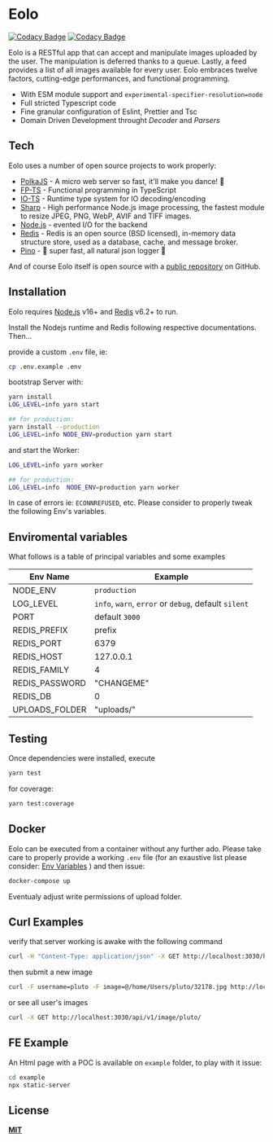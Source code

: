 # Eolo
[![Codacy Badge](https://app.codacy.com/project/badge/Grade/33b2fa9196944d38a9fcbc74455895aa)](https://www.codacy.com/gh/nidble/eolo/dashboard?utm_source=github.com&amp;utm_medium=referral&amp;utm_content=nidble/eolo&amp;utm_campaign=Badge_Grade)
[![Codacy Badge](https://app.codacy.com/project/badge/Coverage/33b2fa9196944d38a9fcbc74455895aa)](https://www.codacy.com/gh/nidble/eolo/dashboard?utm_source=github.com&utm_medium=referral&utm_content=nidble/eolo&utm_campaign=Badge_Coverage)

Eolo is a RESTful app that can accept and manipulate images uploaded by the user. The manipulation is deferred thanks to a queue. Lastly, a feed provides a list of all images available for every user. Eolo embraces twelve factors, cutting-edge performances, and functional programming.

- With ESM module support and `experimental-specifier-resolution=node`
- Full stricted Typescript code
- Fine granular configuration of Eslint, Prettier and Tsc
- Domain Driven Development throught _Decoder_ and _Parsers_

## Tech

Eolo uses a number of open source projects to work properly:

- [PolkaJS] - A micro web server so fast, it'll make you dance! 👯
- [FP-TS] - Functional programming in TypeScript 
- [IO-TS] - Runtime type system for IO decoding/encoding 
- [Sharp] - High performance Node.js image processing, the fastest module to resize JPEG, PNG, WebP, AVIF and TIFF images. 
- [Node.js] - evented I/O for the backend
- [Redis] - Redis is an open source (BSD licensed), in-memory data structure store, used as a database, cache, and message broker.
- [Pino] - 🌲 super fast, all natural json logger 🌲

And of course Eolo itself is open source with a [public repository][eolo] on GitHub.

## Installation

Eolo requires [Node.js](https://nodejs.org/) v16+ and [Redis] v6.2+ to run. 

Install the Nodejs runtime and Redis following respective documentations. Then...

provide a custom `.env` file, ie:
```sh
cp .env.example .env
```

bootstrap Server with:
```sh
yarn install
LOG_LEVEL=info yarn start

## for production: 
yarn install --production
LOG_LEVEL=info NODE_ENV=production yarn start

```

and start the Worker:
```sh
LOG_LEVEL=info yarn worker

## for production: 
LOG_LEVEL=info  NODE_ENV=production yarn worker
```

In case of errors ie: `ECONNREFUSED`, etc. Please consider to properly tweak the following Env's variables.

## Enviromental variables

What follows is a table of principal variables and some examples

| Env Name | Example |
| ------ | ------ |
| NODE_ENV | `production` |
| LOG_LEVEL | `info`, `warn`, `error` or `debug`, default `silent` |
| PORT | default `3000` |
| REDIS_PREFIX | prefix |
| REDIS_PORT | 6379 |
| REDIS_HOST | 127.0.0.1 |
| REDIS_FAMILY | 4 | 
| REDIS_PASSWORD | "CHANGEME"| 
| REDIS_DB | 0 |
| UPLOADS_FOLDER | "uploads/" |

## Testing

Once dependencies were installed, execute

```sh
yarn test

```

for coverage:

```sh
yarn test:coverage

```

## Docker

Eolo can be executed from a container without any further ado. 
Please take care to properly provide a working `.env` file (for an exaustive list please consider: [Env Variables](https://github.com/nidble/eolo#envriomental-variables) ) and then issue:

```sh
docker-compose up
```
Eventualy adjust write permissions of upload folder.

## Curl Examples
verify that server working is awake with the following command
```sh
curl -H "Content-Type: application/json" -X GET http://localhost:3030/healthz
```

then submit a new image
```sh
curl -F username=pluto -F image=@/home/Users/pluto/32178.jpg http://localhost:3030/api/v1/image
```

or see all user's images
```sh
curl -X GET http://localhost:3030/api/v1/image/pluto/
```

## FE Example
An Html page with a POC is available on `example` folder, to play with it issue:
```sh
cd example
npx static-server
```

## License

[**MIT**](https://github.com/nidble/eolo/blob/master/LICENSE)

[//]: # (These are reference links used in the body of this note and get stripped out when the markdown processor does its job. There is no need to format nicely because it shouldn't be seen. Thanks SO - http://stackoverflow.com/questions/4823468/store-comments-in-markdown-syntax)

   [eolo]: <https://github.com/nidble/eolo>
   [PolkaJs]: <https://github.com/lukeed/polka>
   [Sharp]: <https://www.npmjs.com/package/sharp>
   [Redis]: <https://redis.io/download>
   [node.js]: <http://nodejs.org>
   [Pino]: <https://github.com/pinojs/pino>
   [FP-TS]: <https://github.com/gcanti/fp-ts>
   [IO-TS]: <https://github.com/gcanti/io-ts>
